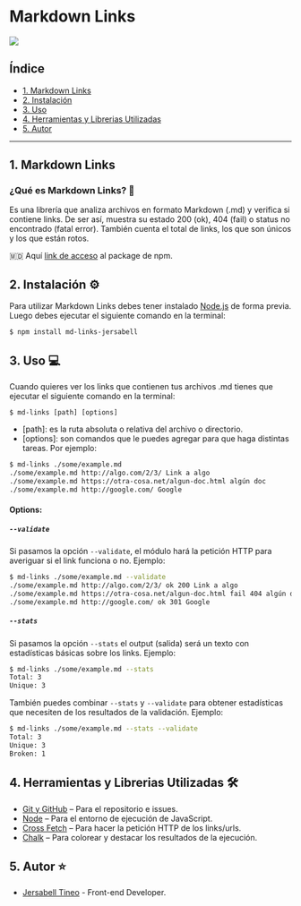 # Markdown Links
![](https://www.muyseguridad.net/wp-content/uploads/2020/08/http-1000x600.jpg)

## Índice

* [1. Markdown Links](#1-markdown-links)
* [2. Instalación](#2-instalación)
* [3. Uso](#3-uso)
* [4. Herramientas y Librerias Utilizadas](#4-herramientas-y-librerías-utilizadas)
* [5. Autor](#5-autor)

***

## 1. Markdown Links

### ¿Qué es Markdown Links? 🔗
Es una librería que analiza archivos en formato Markdown (.md) y verifica si contiene links. De ser así, muestra su estado 200 (ok), 404 (fail) o status no encontrado (fatal error). También cuenta el total de links, los que son únicos y los que están rotos.

🇲🇩 Aquí [link de acceso]() al package de npm.

## 2. Instalación ⚙️
Para utilizar Markdown Links debes tener instalado [Node.js](https://nodejs.org/en/) de forma previa. Luego debes ejecutar el siguiente comando en la terminal:

`$ npm install md-links-jersabell`

## 3. Uso 💻
Cuando quieres ver los links que contienen tus archivos .md tienes que ejecutar el siguiente comando en la terminal:

`$ md-links [path] [options]`
  - [path]: es la ruta absoluta o relativa del archivo o directorio.
  - [options]: son comandos que le puedes agregar para que haga distintas tareas.
  Por ejemplo:

```sh
$ md-links ./some/example.md
./some/example.md http://algo.com/2/3/ Link a algo
./some/example.md https://otra-cosa.net/algun-doc.html algún doc
./some/example.md http://google.com/ Google
```

#### Options:
##### `--validate`
  Si pasamos la opción `--validate`, el módulo hará la petición HTTP para averiguar si el link funciona o no.
  Ejemplo:
  ```sh
$ md-links ./some/example.md --validate
./some/example.md http://algo.com/2/3/ ok 200 Link a algo
./some/example.md https://otra-cosa.net/algun-doc.html fail 404 algún doc
./some/example.md http://google.com/ ok 301 Google
```
##### `--stats`
Si pasamos la opción `--stats` el output (salida) será un texto con estadísticas
básicas sobre los links.
Ejemplo:
```sh
$ md-links ./some/example.md --stats
Total: 3
Unique: 3
```

También puedes combinar `--stats` y `--validate` para obtener estadísticas que
necesiten de los resultados de la validación.
Ejemplo:
```sh
$ md-links ./some/example.md --stats --validate
Total: 3
Unique: 3
Broken: 1
```

## 4. Herramientas y Librerias Utilizadas 🛠️
- [Git y GitHub](https://github.com/Jersabell/LIM017-md-links) – Para el repositorio e issues.
- [Node](https://nodejs.org/en/) – Para el entorno de ejecución de JavaScript.
- [Cross Fetch](https://www.npmjs.com/package/cross-fetch) – Para hacer la petición HTTP de los links/urls.
- [Chalk](https://www.npmjs.com/package/chalk) – Para colorear y destacar los resultados de la ejecución.

## 5. Autor ⭐
- [Jersabell Tineo](https://github.com/Jersabell) - Front-end Developer.
